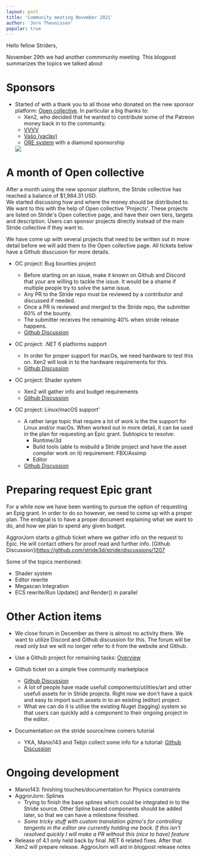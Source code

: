 ```yaml
---
layout: post
title: 'Community meeting November 2021'
author: 'Jorn Theunissen'
popular: true
---
```

Hello fellow Striders,

November 29th we had another commmunity meeting. This blogpost summarizes the topics we talked about

# Sponsors
* Started of with a thank you to all those who donated on the new sponsor platform: [Open collective](https://opencollective.com/stride3d). In particular a big thanks to:
    * Xen2, who decided that he wanted to contribute some of the Patreon money back in to the community.
    * [VVVV](https://visualprogramming.net/)
    * [Vašo (vaclav)](https://opencollective.com/vaclav)
    * [ORE system](https://www.ore-system.com/) with a diamond sponsorship 
    <img src="/images/sponsors/ore_system-next_gen_nfts_dark.png"/>


# A month of Open collective
After a month using the new sponsor platform, the Stride collective has reached a balance of $1,984.31 USD.  
We started discussing how and where the money should be distributed to. We want to this with the help of Open collective 'Projects'. These projects are listed on Stride's Open collective page, and have their own tiers, targets and description. Users can sponsor projects directly instead of the main Stride collective if they want to.

We have come up with several projects that need to be written out in more detail before we will add them to the Open collective page. All tickets below have a Github disscusion for more details.

- OC project: Bug bounties project
    - Before starting on an issue, make it known on Github and Discord that your are willing to tackle the issue. It would be a shame if multiple people try to solve the same issue.
    - Any PR to the Stride repo must be reviewed by a contributor and discussed if needed.
    - Once a PR is reviewed and merged to the Stride repo, the submitter 60% of the bounty.
    - The submitter receives the remaining 40% when stride release happens.
    - [Github Discussion](https://github.com/stride3d/stride/discussions/1204)

- OC project: .NET 6 platforms support
    - In order for proper support for macOs, we need hardware to test this on. Xen2 will look in to the hardware requirements for this.
    - [Github Discussion](https://github.com/stride3d/stride/discussions/1206)

- OC project: Shader system
    - Xen2 will gather info and budget requirements
    - [Github Discussion](https://github.com/stride3d/stride/discussions/1201)

- OC project: Linux/macOS support'
    - A rather large topic that require a lot of work is the the support for Linux and/or macOs. When worked out in more detail, it can be used in the plan for requesting an Epic grant. Subtopics to resolve:
        - Runtime/3d
        - Build tools (able to msbuild a Stride project and have the asset compiler work on it) requirement:  FBX/Assimp
        - Editor 
    - [Github Discussion](https://github.com/stride3d/stride/discussions/1202)


# Preparing request Epic grant
For a while now we have been wanting to pursue the option of requesting an Epig grant. In order to do so however, we need to come up with a proper plan. The endgoal is to have a proper document explaining what we want to do, and how we plan to spend any given budget.

AggrorJorn starts a github ticket where we gather info on the request to Epic. He will contact others for proof read and further info. [Github Discussion](https://github.com/stride3d/stride/discussions/1207

Some of the topics mentioned:
* Shader system
* Editor rewrite
* Megascan Integration 
* ECS rewrite/Run Update() and Render() in parallel


# Other Action items
- We close forum in December as there is almost no activity there. We want to utilize Discord and Github discussion for this. The forum will be read only but we will no longer refer to it from the website and Github.
- Use a Github project for remaining tasks: [Overview](https://github.com/orgs/stride3d/projects/3/views/1)
- Github ticket on a simple free community marketplace
    - [Github Discussion](https://github.com/stride3d/stride/issues/1197)
    -  A lot of people have made usefull components/utilities/art and other usefull assets for in Stride projects. Right now we don't have a quick and easy to import such assets in to an existing (editor) project. 
    - What we can do it is utilise the existing Nuget (tagging) system so that users can quickly add a component to their ongoing project in the editor. 
    
- Documentation on the stride source/new comers tutorial
    - YKA, Manio143 and Tebjn collect some info for a tutorial: [Github Discussion](https://github.com/stride3d/stride/discussions/1211) 


# Ongoing development
- Manio143: finishing touches/documentation for Physics constraints
- AggrorJorn: Splines
    - Trying to finish the base splines which could be integrated in to the Stride source. Other Spline based components should be added later, so that we can have a milestone finished.
    - *Some tricky stuff with custom translation gizmo's for controlling tangents in the editor are currently holding me back. If this isn't resolved quickly I will make a PR without this (nice to have) feature*
- Release of 4.1 only held back by final .NET 6 related fixes. After that Xen2 will prepare release. AggrorJorn will aid in blogpost release notes
        
